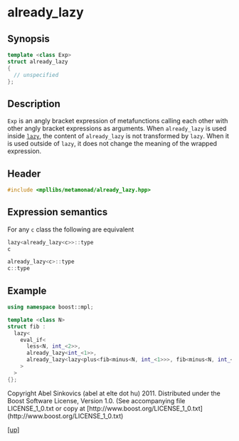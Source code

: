 # already_lazy

## Synopsis

```cpp
template <class Exp>
struct already_lazy
{
  // unspecified
};
```

## Description

`Exp` is an angly bracket expression of metafunctions calling each other with
other angly bracket expressions as arguments. When `already_lazy` is used inside
[`lazy`](lazy.html), the content of `already_lazy` is not transformed by `lazy`.
When it is used outside of `lazy`, it does not change the meaning of the wrapped
expression.

## Header

```cpp
#include <mpllibs/metamonad/already_lazy.hpp>
```

## Expression semantics

For any `c` class the following are equivalent

```cpp
lazy<already_lazy<c>>::type
c
```

```cpp
already_lazy<c>::type
c::type
```

## Example

```cpp
using namespace boost::mpl;

template <class N>
struct fib :
  lazy<
    eval_if<
      less<N, int_<2>>,
      already_lazy<int_<1>>,
      already_lazy<lazy<plus<fib<minus<N, int_<1>>>, fib<minus<N, int_<2>>>>>
    >
  >
{};
```

<p class="copyright">
Copyright Abel Sinkovics (abel at elte dot hu) 2011.
Distributed under the Boost Software License, Version 1.0.
(See accompanying file LICENSE_1_0.txt or copy at
[http://www.boost.org/LICENSE_1_0.txt](http://www.boost.org/LICENSE_1_0.txt)
</p>

[[up]](reference.html)



